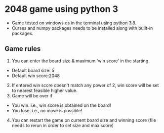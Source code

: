 # 2048 game using python 3

- Game tested on windows os in the terminal using python 3.8.
- Curses and numpy packages needs to be installed along with built-in packages.

## Game rules
1. You can enter the board size & maximum 'win score' in the starting.
  - Default board size: 5
  - Default win score:2048
2. If entered win score doesn't match any power of 2, win score will be set to nearest feasible higher value.
3. Game will be over if
  - You win. i.e., win score is obtained on the board!
  - You lose. i.e., no move is possible!
4. You can restart the game on current board size and winning score
   (file needs to rerun in order to set size and max score)
   
